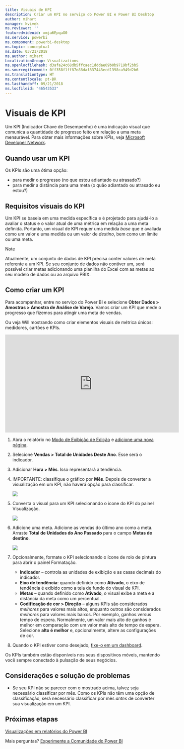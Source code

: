 ```yaml
---
title: Visuais de KPI
description: Criar um KPI no serviço do Power BI e Power BI Desktop
author: mihart
manager: kvivek
ms.reviewer: ''
featuredvideoid: xmja6EpqaO0
ms.service: powerbi
ms.component: powerbi-desktop
ms.topic: conceptual
ms.date: 03/21/2018
ms.author: mihart
LocalizationGroup: Visualizations
ms.openlocfilehash: d3afa24c68db5ffcaec1dddae09b0b9719bf2bb5
ms.sourcegitcommit: 0ff358f1ff87e88daf837443ecd1398ca949d2b6
ms.translationtype: HT
ms.contentlocale: pt-BR
ms.lasthandoff: 09/21/2018
ms.locfileid: "46543533"
---
```

# <a name="kpi-visuals"></a>Visuais de KPI
Um KPI (Indicador Chave de Desempenho) é uma indicação visual que comunica a quantidade de progresso feito em relação a uma meta mensurável. Para obter mais informações sobre KPIs, veja [Microsoft Developer Network](https://msdn.microsoft.com/library/hh272050).

## <a name="when-to-use-a-kpi"></a>Quando usar um KPI
Os KPIs são uma ótima opção:

* para medir o progresso (no que estou adiantado ou atrasado?)
* para medir a distância para uma meta (o quão adiantado ou atrasado eu estou?)   

## <a name="kpi-visual-requirements"></a>Requisitos visuais do KPI
Um KPI se baseia em uma medida específica e é projetado para ajudá-lo a avaliar o status e o valor atual de uma métrica em relação a uma meta definida. Portanto, um visual de KPI requer uma medida *base* que é avaliada como um valor e uma medida ou um valor de *destino*, bem como um limite ou uma meta.

> [!NOTE]
> Atualmente, um conjunto de dados de KPI precisa conter valores de meta referente a um KPI. Se seu conjunto de dados não contiver um, será possível criar metas adicionando uma planilha do Excel com as metas ao seu modelo de dados ou ao arquivo PBIX.
> 
> 

## <a name="how-to-create-a-kpi"></a>Como criar um KPI
Para acompanhar, entre no serviço do Power BI e selecione **Obter Dados > Amostras > Amostra de Análise de Varejo**. Vamos criar um KPI que mede o progresso que fizemos para atingir uma meta de vendas.

Ou veja Will mostrando como criar elementos visuais de métrica únicos: medidores, cartões e KPIs.

<iframe width="560" height="315" src="https://www.youtube.com/embed/xmja6EpqaO0?list=PL1N57mwBHtN0JFoKSR0n-tBkUJHeMP2cP" frameborder="0" allowfullscreen></iframe>

1. Abra o relatório no [Modo de Exibição de Edição](../consumer/end-user-reading-view.md) e [adicione uma nova página](../power-bi-report-add-page.md).    
2. Selecione **Vendas > Total de Unidades Deste Ano**.  Esse será o indicador.
3. Adicionar **Hora > Mês**.  Isso representará a tendência.
4. IMPORTANTE: classifique o gráfico por **Mês**. Depois de converter a visualização em um KPI, não haverá opção para classificar.

    ![](media/power-bi-visualization-kpi/power-bi-sort-by-month.png)
5. Converta o visual para um KPI selecionando o ícone do KPI do painel Visualização.
   
    ![](media/power-bi-visualization-kpi/power-bi-kpi-icon.png)
6. Adicione uma meta. Adicione as vendas do último ano como a meta. Arraste **Total de Unidades do Ano Passado** para o campo **Metas de destino**.
   
    ![](media/power-bi-visualization-kpi/power-bi-kpi.png)
7. Opcionalmente, formate o KPI selecionando o ícone de rolo de pintura para abrir o painel Formatação.
   
   * **Indicador** – controla as unidades de exibição e as casas decimais do indicador.
   * **Eixo de tendência**: quando definido como **Ativado**, o eixo de tendência é exibido como a tela de fundo do visual de KPI.  
   * **Metas** – quando definido como **Ativado**, o visual exibe a meta e a distância da meta como um percentual.
   * **Codificação de cor > Direção** – alguns KPIs são considerados *melhores* para valores mais altos, enquanto outros são considerados *melhores* para valores mais baixos. Por exemplo, ganhos versus tempo de espera. Normalmente, um valor mais alto de ganhos é melhor em comparação com um valor mais alto de tempo de espera. Selecione **alto é melhor** e, opcionalmente, altere as configurações de cor.

1. Quando o KPI estiver como desejado, [fixe-o em um dashboard](../service-dashboard-pin-tile-from-report.md).

Os KPIs também estão disponíveis nos seus dispositivos móveis, mantendo você sempre conectado à pulsação de seus negócios.

## <a name="considerations-and-troubleshooting"></a>Considerações e solução de problemas
* Se seu KPI não se parecer com o mostrado acima, talvez seja necessário classificar por mês. Como os KPIs não têm uma opção de classificação, será necessário classificar por mês *antes* de converter sua visualização em um KPI.

## <a name="next-steps"></a>Próximas etapas

[Visualizações em relatórios do Power BI](power-bi-report-visualizations.md)

Mais perguntas? [Experimente a Comunidade do Power BI](http://community.powerbi.com/)

